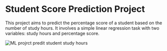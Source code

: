 # Student Score Prediction Project

This project aims to predict the percentage score of a student based on the number of study hours. It involves a simple linear regression task with two variables: study hours and percentage score.

![ML projrct predit student study hours](https://github.com/anurashikvk/-Student-Score-Prediction-Project/assets/134492695/06827abb-efe0-488c-8e35-a0ea71581551)
